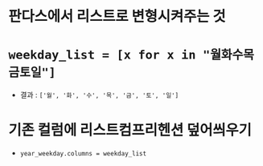 # 판다스에서 리스트로 변형시켜주는 것
# `weekday_list = [x for x in "월화수목금토일"]`
 - 결과 : `['월', '화', '수', '목', '금', '토', '일']`

# 기존 컬럼에 리스트컴프리헨션 덮어씌우기
 - `year_weekday.columns = weekday_list`
